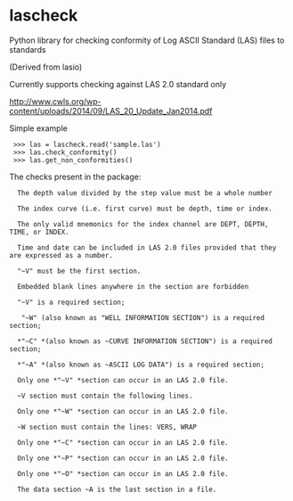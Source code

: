 # lascheck
Python library for checking conformity of Log ASCII Standard (LAS) files to standards

(Derived from lasio)

Currently supports checking against LAS 2.0 standard only

http://www.cwls.org/wp-content/uploads/2014/09/LAS_20_Update_Jan2014.pdf

Simple example

```
 >>> las = lascheck.read('sample.las')
 >>> las.check_conformity()
 >>> las.get_non_conformities()
```
The checks present in the package:

```
  The depth value divided by the step value must be a whole number

  The index curve (i.e. first curve) must be depth, time or index. 

  The only valid mnemonics for the index channel are DEPT, DEPTH, TIME, or INDEX.

  Time and date can be included in LAS 2.0 files provided that they are expressed as a number.

  "~V" must be the first section.

  Embedded blank lines anywhere in the section are forbidden

  "~V" is a required section;

   "~W" (also known as "WELL INFORMATION SECTION") is a required section;

  *"~C" *(also known as ~CURVE INFORMATION SECTION") is a required section;

  *"~A" *(also known as ~ASCII LOG DATA") is a required section;

  Only one *"~V" *section can occur in an LAS 2.0 file.

  ~V section must contain the following lines.

  Only one *"~W" *section can occur in an LAS 2.0 file.

  ~W section must contain the lines: VERS, WRAP

  Only one *"~C" *section can occur in an LAS 2.0 file.

  Only one *"~P" *section can occur in an LAS 2.0 file.

  Only one *"~O" *section can occur in an LAS 2.0 file.

  The data section ~A is the last section in a file.
```
